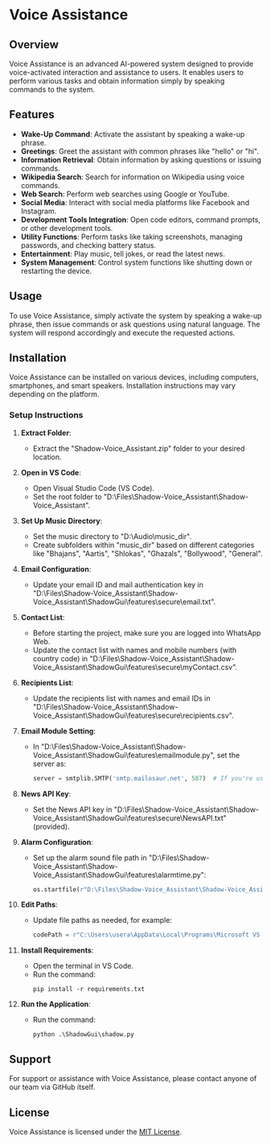 # Voice Assistance

## Overview

Voice Assistance is an advanced AI-powered system designed to provide voice-activated interaction and assistance to users. It enables users to perform various tasks and obtain information simply by speaking commands to the system.

## Features

- **Wake-Up Command**: Activate the assistant by speaking a wake-up phrase.
- **Greetings**: Greet the assistant with common phrases like "hello" or "hi".
- **Information Retrieval**: Obtain information by asking questions or issuing commands.
- **Wikipedia Search**: Search for information on Wikipedia using voice commands.
- **Web Search**: Perform web searches using Google or YouTube.
- **Social Media**: Interact with social media platforms like Facebook and Instagram.
- **Development Tools Integration**: Open code editors, command prompts, or other development tools.
- **Utility Functions**: Perform tasks like taking screenshots, managing passwords, and checking battery status.
- **Entertainment**: Play music, tell jokes, or read the latest news.
- **System Management**: Control system functions like shutting down or restarting the device.

## Usage

To use Voice Assistance, simply activate the system by speaking a wake-up phrase, then issue commands or ask questions using natural language. The system will respond accordingly and execute the requested actions.

## Installation

Voice Assistance can be installed on various devices, including computers, smartphones, and smart speakers. Installation instructions may vary depending on the platform.

### Setup Instructions

1. **Extract Folder**: 
   - Extract the "Shadow-Voice_Assistant.zip" folder to your desired location.

2. **Open in VS Code**:
   - Open Visual Studio Code (VS Code).
   - Set the root folder to "D:\Files\Shadow-Voice_Assistant\Shadow-Voice_Assistant".

3. **Set Up Music Directory**:
   - Set the music directory to "D:\Audio\music_dir".
   - Create subfolders within "music_dir" based on different categories like "Bhajans", "Aartis", "Shlokas", "Ghazals", "Bollywood", "General".

4. **Email Configuration**:
   - Update your email ID and mail authentication key in "D:\Files\Shadow-Voice_Assistant\Shadow-Voice_Assistant\ShadowGui\features\secure\email.txt".

5. **Contact List**:
   - Before starting the project, make sure you are logged into WhatsApp Web.
   - Update the contact list with names and mobile numbers (with country code) in "D:\Files\Shadow-Voice_Assistant\Shadow-Voice_Assistant\ShadowGui\features\secure\myContact.csv".

6. **Recipients List**:
   - Update the recipients list with names and email IDs in "D:\Files\Shadow-Voice_Assistant\Shadow-Voice_Assistant\ShadowGui\features\secure\recipients.csv".

7. **Email Module Setting**:
   - In "D:\Files\Shadow-Voice_Assistant\Shadow-Voice_Assistant\ShadowGui\features\emailmodule.py", set the server as:
     ```python
     server = smtplib.SMTP('smtp.mailosaur.net', 587)  # If you're using a testing ID
     ```

8. **News API Key**:
   - Set the News API key in "D:\Files\Shadow-Voice_Assistant\Shadow-Voice_Assistant\ShadowGui\features\secure\NewsAPI.txt" (provided).

9. **Alarm Configuration**:
   - Set up the alarm sound file path in "D:\Files\Shadow-Voice_Assistant\Shadow-Voice_Assistant\ShadowGui\features\alarmtime.py":
     ```python
     os.startfile(r"D:\Files\Shadow-Voice_Assistant\Shadow-Voice_Assistant\ShadowGui\features\AI_alarm05.mp3")  # Update as per your requirements
     ```

10. **Edit Paths**:
    - Update file paths as needed, for example:
      ```python
      codePath = r"C:\Users\usera\AppData\Local\Programs\Microsoft VS Code\Code.exe"  # For opening VS Code
      ```

11. **Install Requirements**:
    - Open the terminal in VS Code.
    - Run the command:
      ```
      pip install -r requirements.txt
      ```

12. **Run the Application**:
    - Run the command:
      ```
      python .\ShadowGui\shadow.py
      ```

## Support

For support or assistance with Voice Assistance, please contact anyone of our team via GitHub itself.

## License

Voice Assistance is licensed under the [MIT License](LICENSE).

